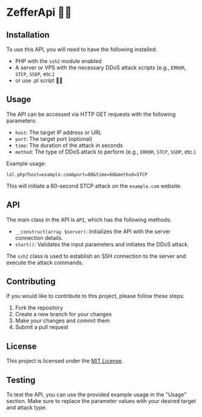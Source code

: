 # ZefferApi 👍🏿

## Installation

To use this API, you will need to have the following installed:

- PHP with the `ssh2` module enabled
- A server or VPS with the necessary DDoS attack scripts (e.g., `ERROR`, `STCP`, `SSDP`, etc.)
- or use .pl script 👍🏿

## Usage

The API can be accessed via HTTP GET requests with the following parameters:

- `host`: The target IP address or URL
- `port`: The target port (optional)
- `time`: The duration of the attack in seconds
- `method`: The type of DDoS attack to perform (e.g., `ERROR`, `STCP`, `SSDP`, etc.)

Example usage:

```
lol.php?host=example.com&port=80&time=60&method=STCP
```

This will initiate a 60-second STCP attack on the `example.com` website.

## API

The main class in the API is `API`, which has the following methods:

- `__construct(array $server)`: Initializes the API with the server connection details.
- `start()`: Validates the input parameters and initiates the DDoS attack.

The `ssh2` class is used to establish an SSH connection to the server and execute the attack commands.

## Contributing

If you would like to contribute to this project, please follow these steps:

1. Fork the repository
2. Create a new branch for your changes
3. Make your changes and commit them
4. Submit a pull request

## License

This project is licensed under the [MIT License](LICENSE).

## Testing

To test the API, you can use the provided example usage in the "Usage" section. Make sure to replace the parameter values with your desired target and attack type.
